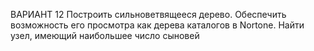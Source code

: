 ВАРИАНТ 12
Построить сильноветвящееся дерево. Обеспечить возможность его просмотра как дерева каталогов в Norton­е. Найти
узел, имеющий наибольшее число сыновей